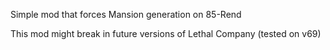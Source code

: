 Simple mod that forces Mansion generation on 85-Rend

This mod might break in future versions of Lethal Company (tested on v69)
